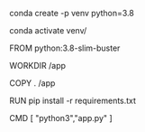 conda create -p venv python=3.8

conda activate venv/

FROM python:3.8-slim-buster

WORKDIR /app

COPY . /app

RUN pip install -r requirements.txt

CMD [ "python3","app.py" ]